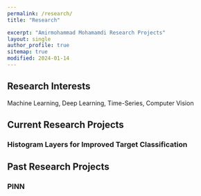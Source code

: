```yaml
---
permalink: /research/
title: "Research"

excerpt: "Amirmohammad Mohamamdi Research Projects"
layout: single
author_profile: true
sitemap: true
modified: 2024-01-14
---
```

## Research Interests
 Machine Learning, Deep Learning, Time-Series, Computer Vision


## Current Research Projects

### Histogram Layers for Improved Target Classification

## Past Research Projects

### PINN


